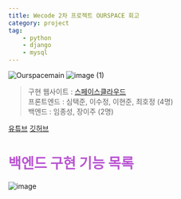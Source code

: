 ```yaml
---
title: Wecode 2차 프로젝트 OURSPACE 회고
category: project
tag:
    - python
    - django
    - mysql
---
```

![Ourspacemain](https://user-images.githubusercontent.com/81026531/136741107-29bce29f-cb9d-4aff-bbc8-8b42686e8846.png)
![image (1)](https://user-images.githubusercontent.com/81026531/136741172-4b1c564e-ef06-4acd-8607-0b468acbf70c.png)


> 구현 웹사이트 : [스페이스클라우드](https://www.spacecloud.kr/)<br>
> 프론트엔드 : 심택준, 이수정, 이현준, 최호정 (4명)<br>
> 백엔드 : 임종성, 장이주 (2명)

[유튜브](https://www.youtube.com/watch?v=8b4LgFIEaCk&ab_channel=TaekjunSim)
[깃허브](https://github.com/Jang184/23-2nd-OURSPACE-backend)

# <span style='color:mediumorchid'>백엔드 구현 기능 목록</span>

![image](https://user-images.githubusercontent.com/81026531/136741227-fd545c23-ba8d-4709-927b-837eb7d182df.png)
